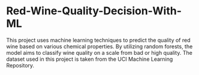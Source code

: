 # Red-Wine-Quality-Decision-With-ML
This project uses machine learning techniques to predict the quality of red wine based on various chemical properties. By utilizing random forests, the model aims to classify wine quality on a scale from bad or high quality. The dataset used in this project is taken from the UCI Machine Learning Repository.
